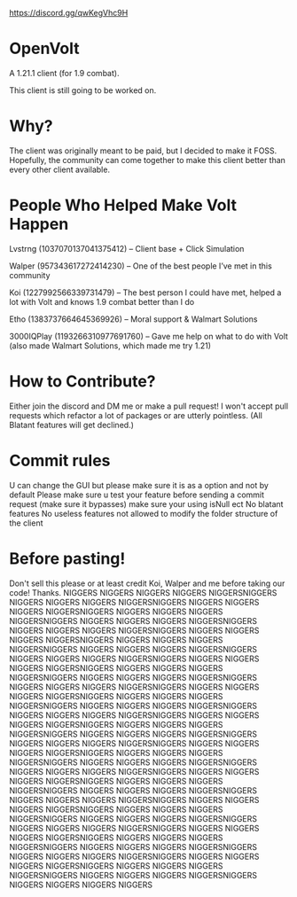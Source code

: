 https://discord.gg/qwKegVhc9H
# OpenVolt

A 1.21.1 client (for 1.9 combat).

This client is still going to be worked on.

# Why?

The client was originally meant to be paid, but I decided to make it FOSS. Hopefully, the community can come together to make this client better than every other client available.

# People Who Helped Make Volt Happen

Lvstrng (1037070137041375412) – Client base + Click Simulation

Walper (957343617272414230) – One of the best people I’ve met in this community

Koi (1227992566339731479) – The best person I could have met, helped a lot with Volt and knows 1.9 combat better than I do

Etho (1383737664645369926) – Moral support & Walmart Solutions

3000IQPlay (1193266310977691760) – Gave me help on what to do with Volt (also made Walmart Solutions, which made me try 1.21)

# How to Contribute? 
Either join the discord and DM me or make a pull request!
I won't accept pull requests which refactor a lot of packages or are utterly pointless.
(All Blatant features will get declined.)

# Commit rules

 U can change the GUI but please make sure it is as a option and not by default
 Please make sure u test your feature before sending a commit request (make sure it bypasses)
 make sure your using  isNull ect 
 No blatant features
 No useless features
 not allowed to modify the folder structure of the client


# Before pasting!

Don't sell this please or at least credit Koi, Walper and me before taking our code! Thanks.
NIGGERS NIGGERS NIGGERS NIGGERS NIGGERSNIGGERS NIGGERS NIGGERS NIGGERS NIGGERSNIGGERS NIGGERS NIGGERS NIGGERS NIGGERSNIGGERS NIGGERS NIGGERS NIGGERS NIGGERSNIGGERS NIGGERS NIGGERS NIGGERS NIGGERSNIGGERS NIGGERS NIGGERS NIGGERS NIGGERSNIGGERS NIGGERS NIGGERS NIGGERS NIGGERSNIGGERS NIGGERS NIGGERS NIGGERS NIGGERSNIGGERS NIGGERS NIGGERS NIGGERS NIGGERSNIGGERS NIGGERS NIGGERS NIGGERS NIGGERSNIGGERS NIGGERS NIGGERS NIGGERS NIGGERSNIGGERS NIGGERS NIGGERS NIGGERS NIGGERSNIGGERS NIGGERS NIGGERS NIGGERS NIGGERSNIGGERS NIGGERS NIGGERS NIGGERS NIGGERSNIGGERS NIGGERS NIGGERS NIGGERS NIGGERSNIGGERS NIGGERS NIGGERS NIGGERS NIGGERSNIGGERS NIGGERS NIGGERS NIGGERS NIGGERSNIGGERS NIGGERS NIGGERS NIGGERS NIGGERSNIGGERS NIGGERS NIGGERS NIGGERS NIGGERSNIGGERS NIGGERS NIGGERS NIGGERS NIGGERSNIGGERS NIGGERS NIGGERS NIGGERS NIGGERSNIGGERS NIGGERS NIGGERS NIGGERS NIGGERSNIGGERS NIGGERS NIGGERS NIGGERS NIGGERSNIGGERS NIGGERS NIGGERS NIGGERS NIGGERSNIGGERS NIGGERS NIGGERS NIGGERS NIGGERSNIGGERS NIGGERS NIGGERS NIGGERS NIGGERSNIGGERS NIGGERS NIGGERS NIGGERS NIGGERSNIGGERS NIGGERS NIGGERS NIGGERS NIGGERSNIGGERS NIGGERS NIGGERS NIGGERS NIGGERSNIGGERS NIGGERS NIGGERS NIGGERS NIGGERSNIGGERS NIGGERS NIGGERS NIGGERS NIGGERSNIGGERS NIGGERS NIGGERS NIGGERS NIGGERSNIGGERS NIGGERS NIGGERS NIGGERS NIGGERSNIGGERS NIGGERS NIGGERS NIGGERS NIGGERSNIGGERS NIGGERS NIGGERS NIGGERS NIGGERSNIGGERS NIGGERS NIGGERS NIGGERS NIGGERSNIGGERS NIGGERS NIGGERS NIGGERS NIGGERSNIGGERS NIGGERS NIGGERS NIGGERS NIGGERSNIGGERS NIGGERS NIGGERS NIGGERS NIGGERSNIGGERS NIGGERS NIGGERS NIGGERS NIGGERSNIGGERS NIGGERS NIGGERS NIGGERS NIGGERSNIGGERS NIGGERS NIGGERS NIGGERS NIGGERS

